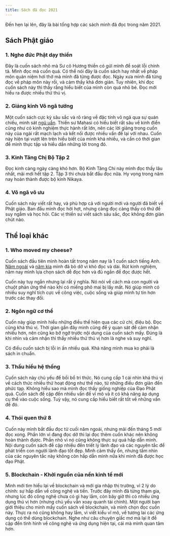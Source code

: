 ```yaml
---
title: Sách đã đọc 2021
---
```


Đến hẹn lại lên, đây là bài tổng hợp các sách mình đã đọc trong năm 2021.

## Sách Phật giáo

### 1. Nghe đức Phật dạy thiền

Đây là cuốn sách nhỏ mà Sư cô Hương thiền có gửi mình để soát lỗi chính tả. Mình đọc mà cuốn quá. Có thể nói đây là cuốn sách hay nhất về pháp môn quán niệm hơi thở mà mình đã từng được đọc. Ngày xưa mình đã từng đọc về pháp môn này rồi, và cảm thấy khá đơn giản. Tuy nhiên, khi đọc cuốn sách này thì thấy rằng hiểu biết của mình còn quá nhỏ bé. Đọc mới hiểu ra được nhiều thứ thú vị.

### 2. Giảng kinh Vô ngã tướng

Một cuốn sách cực kỳ sâu sắc và rõ ràng về đặc tính vô ngã qua sự quán chiếu, minh sát [ngũ uẩn](https://hontap.info/ngu-uan/). Thiền sư Mahasi có hiểu biết rất sâu về kinh điển cũng như có kinh nghiệm thực hành rất lớn, nên các lời giảng trong cuốn này của ngài rất mạch lạch và kết nối được nhiều vấn đề lại với nhau. Cuốn này hiện tại vượt lên trên hiểu biết của mình khá nhiều, và cần có thời gian để mình thực tập và hiểu dần những lời trong đó.

### 3. Kinh Tăng Chị Bộ Tập 2

Đọc kinh càng ngày càng khó hơn. Bộ Kinh Tăng Chi này mình đọc thấy lâu nhất, mãi mới hết tập 2. Tập 3 thì chưa bắt đầu đọc nữa. Hy vọng trong năm nay hoàn thành được bộ kinh Nikaya.

### 4. Vô ngã vô ưu

Cuốn sách này viết rất hay, và phù hợp cả với người mới và người đã biết về Phật giáo. Ban đầu mình đọc hời hợt, nhưng càng đọc càng thấy có thứ để suy ngẫm và học hỏi. Các vị thiền sư viết sách sâu sắc, đọc không đơn giản chút nào.

## Thể loại khác

### 1. Who moved my cheese?

Cuốn sách đầu tiên mình hoàn tất trong năm nay là 1 cuốn sách tiếng Anh. [Năm ngoái](https://hontap.info/sach-da-doc-2020/) và [năm kia](https://hontap.info/sach-da-doc-2019/) mình đã bỏ dở vì khó đọc và dài. Rút kinh nghiệm, năm nay mình lựa chọn sách dễ đọc hơn và đủ ngắn để đọc được hết.

Cuốn này tuy ngắn nhưng lại rất ý nghĩa. Nó nói về cách mà con người và chuột phản ứng thế nào khi có miếng phô mai bị lấy mất. Nó giúp mình có nhiều suy nghĩ tích cực về công việc, cuộc sống và giúp mình tự tin hơn trước các thay đổi.

### 2. Ngôn ngữ cơ thể

Cuốn này giúp mình hiểu những điều thể hiện qua các cử chỉ, điệu bộ. Đọc cũng khá thú vị. Thời gian gần đây mình cũng để ý quan sát để cảm nhận nhiều hơn, nên cũng ko bỡ ngỡ trước nội dung của cuốn sách mấy. Đúng là khi nhìn và cảm nhận thì thấy nhiều thứ thú vị hơn là nghe và suy nghĩ.

Có điều cuốn sách bị lỗi in ấn nhiều quá. Khả năng mình mua ko phải là sách in chuẩn.

### 3. Thấu hiểu hệ thống

Cuốn sách này chủ yếu để bồi bổ tri thức. Nó cung cấp 1 cái nhìn khá thú vị về cách thức nhiều thứ hoạt động như thế nào, từ những điều đơn giản đến phức tạp. Không hiểu sao mà mình đọc thấy giống nghiệp của Đạo Phật quá. Cuốn sách đề cập đến nhiều vấn đề vĩ mô và ít có khả năng áp dụng cụ thể vào cuộc sống. Tuỳ vậy, nó cung cấp hiểu biết rất tốt về những vấn đề đó.

### 4. Thói quen thứ 8

Cuốn này mình bắt đầu đọc từ cuối năm ngoái, nhưng mãi đến tháng 5 mới đọc xong. Phần lớn vì đang đọc dở thì lại đọc thêm cuốn khác nên không hoàn thành được. Phần nhỏ vì nó cũng không thực sự quá hấp dẫn mình. Nội dung cuốn sách đề cập nhiều đến triết lý lãnh đạo và các nguyên tắc để phát triển con người lãnh đạo tốt đẹp. Mình cảm thấy ổn, nhưng tầm nhìn của các nguyên tắc này không còn hấp dẫn mình nữa khi mình đã được học đạo Phật.

### 5. Blockchain - Khởi nguồn của nền kinh tế mới

Mình mới tìm hiểu lại về blockchain và mới gia nhập thị trường, vì 2 lý do chính: sự hấp dẫn về công nghệ và tiền. Trước đây mình đã từng tham gia, nhưng lúc đó công nghệ chưa có gì hay lắm, còn bây giờ thì có nhiều ứng dụng thú vị hơn (nhưng chủ yếu vẫn xoay quanh tài chính). Một người bạn giới thiệu cho mình mấy cuốn sách về blockchain, và mình chọn đọc cuốn này. Thực ra nó cũng không hay lắm, vì viết kiểu vĩ mô, về tương lai các ứng dụng có thể dùng blockchain. Nghe như câu chuyện giấc mơ mà lại ít đề cập đến tình hình về công nghệ và ứng dụng hiện tại, cái mà mình quan tâm hơn.
